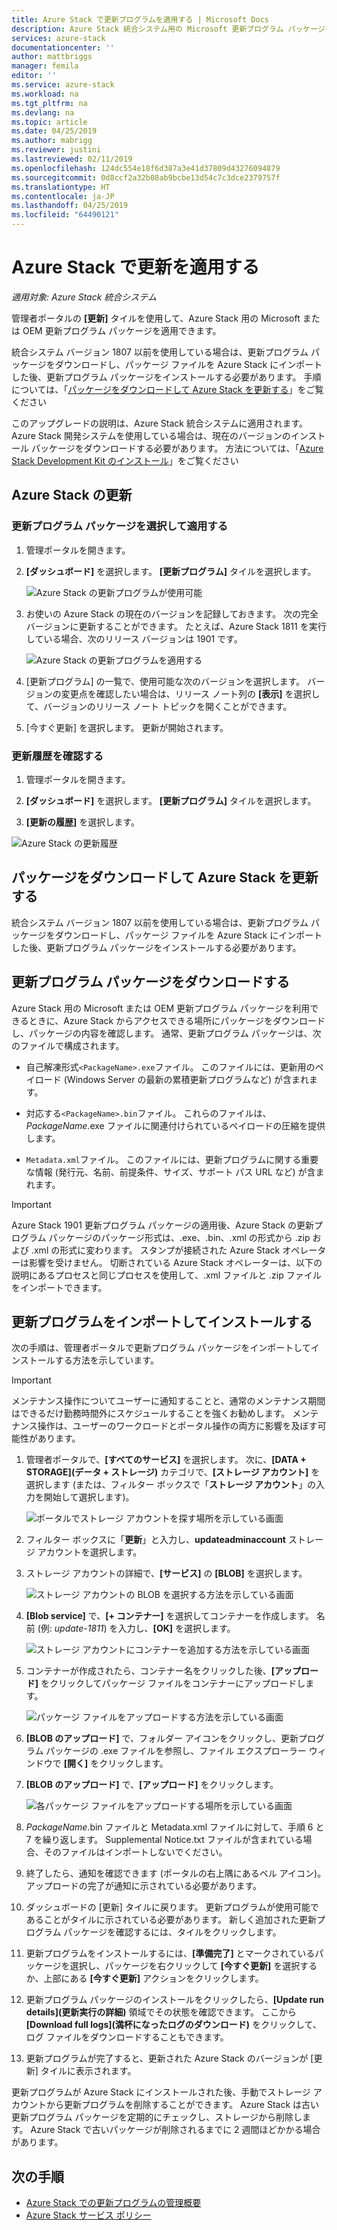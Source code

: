 ```yaml
---
title: Azure Stack で更新プログラムを適用する | Microsoft Docs
description: Azure Stack 統合システム用の Microsoft 更新プログラム パッケージをインポートしてインストールする方法を説明します。
services: azure-stack
documentationcenter: ''
author: mattbriggs
manager: femila
editor: ''
ms.service: azure-stack
ms.workload: na
ms.tgt_pltfrm: na
ms.devlang: na
ms.topic: article
ms.date: 04/25/2019
ms.author: mabrigg
ms.reviewer: justini
ms.lastreviewed: 02/11/2019
ms.openlocfilehash: 124dc554e18f6d387a3e41d37809d43276094879
ms.sourcegitcommit: 0d8ccf2a32b08ab9bcbe13d54c7c3dce2379757f
ms.translationtype: HT
ms.contentlocale: ja-JP
ms.lasthandoff: 04/25/2019
ms.locfileid: "64490121"
---
```

# <a name="apply-updates-in-azure-stack"></a>Azure Stack で更新を適用する

*適用対象: Azure Stack 統合システム*

管理者ポータルの **[更新]** タイルを使用して、Azure Stack 用の Microsoft または OEM 更新プログラム パッケージを適用できます。

統合システム バージョン 1807 以前を使用している場合は、更新プログラム パッケージをダウンロードし、パッケージ ファイルを Azure Stack にインポートした後、更新プログラム パッケージをインストールする必要があります。 手順については、「[パッケージをダウンロードして Azure Stack を更新する](#update-azure-stack-by-downloading-the-package)」をご覧ください

このアップグレードの説明は、Azure Stack 統合システムに適用されます。 Azure Stack 開発システムを使用している場合は、現在のバージョンのインストール パッケージをダウンロードする必要があります。 方法については、「[Azure Stack Development Kit のインストール](../asdk/asdk-install.md)」をご覧ください

## <a name="update-azure-stack"></a>Azure Stack の更新

### <a name="select-and-apply-an-update-package"></a>更新プログラム パッケージを選択して適用する

1. 管理ポータルを開きます。

2. **[ダッシュボード]** を選択します。 **[更新プログラム]** タイルを選択します。

    ![Azure Stack の更新プログラムが使用可能](media/azure-stack-apply-updates/azure-stack-updates-1901-dashboard.png)

3. お使いの Azure Stack の現在のバージョンを記録しておきます。 次の完全バージョンに更新することができます。 たとえば、Azure Stack 1811 を実行している場合、次のリリース バージョンは 1901 です。

    ![Azure Stack の更新プログラムを適用する](media/azure-stack-apply-updates/azure-stack-updates-1901-updateavailable.png)

4. [更新プログラム] の一覧で、使用可能な次のバージョンを選択します。 バージョンの変更点を確認したい場合は、リリース ノート列の **[表示]** を選択して、バージョンのリリース ノート トピックを開くことができます。

5. [今すぐ更新] を選択します。 更新が開始されます。

### <a name="review-update-history"></a>更新履歴を確認する

1. 管理ポータルを開きます。

2. **[ダッシュボード]** を選択します。 **[更新プログラム]** タイルを選択します。

3. **[更新の履歴]** を選択します。

![Azure Stack の更新履歴](media/azure-stack-apply-updates/azure-stack-update-history.PNG)

## <a name="update-azure-stack-by-downloading-the-package"></a>パッケージをダウンロードして Azure Stack を更新する

統合システム バージョン 1807 以前を使用している場合は、更新プログラム パッケージをダウンロードし、パッケージ ファイルを Azure Stack にインポートした後、更新プログラム パッケージをインストールする必要があります。

## <a name="download-the-update-package"></a>更新プログラム パッケージをダウンロードする

Azure Stack 用の Microsoft または OEM 更新プログラム パッケージを利用できるときに、Azure Stack からアクセスできる場所にパッケージをダウンロードし、パッケージの内容を確認します。 通常、更新プログラム パッケージは、次のファイルで構成されます。

- 自己解凍形式`<PackageName>.exe`ファイル。 このファイルには、更新用のペイロード (Windows Server の最新の累積更新プログラムなど) が含まれます。

- 対応する`<PackageName>.bin`ファイル。 これらのファイルは、*PackageName*.exe ファイルに関連付けられているペイロードの圧縮を提供します。

- `Metadata.xml`ファイル。 このファイルには、更新プログラムに関する重要な情報 (発行元、名前、前提条件、サイズ、サポート パス URL など) が含まれます。

> [!IMPORTANT]  
> Azure Stack 1901 更新プログラム パッケージの適用後、Azure Stack の更新プログラム パッケージのパッケージ形式は、.exe、.bin、.xml の形式から .zip および .xml の形式に変わります。 スタンプが接続された Azure Stack オペレーターは影響を受けません。 切断されている Azure Stack オペレーターは、以下の説明にあるプロセスと同じプロセスを使用して、.xml ファイルと .zip ファイルをインポートできます。

## <a name="import-and-install-updates"></a>更新プログラムをインポートしてインストールする

次の手順は、管理者ポータルで更新プログラム パッケージをインポートしてインストールする方法を示しています。

> [!IMPORTANT]  
> メンテナンス操作についてユーザーに通知することと、通常のメンテナンス期間はできるだけ勤務時間外にスケジュールすることを強くお勧めします。 メンテナンス操作は、ユーザーのワークロードとポータル操作の両方に影響を及ぼす可能性があります。

1. 管理者ポータルで、**[すべてのサービス]** を選択します。 次に、**[DATA + STORAGE]\(データ + ストレージ\)** カテゴリで、**[ストレージ アカウント]** を選択します  (または、フィルター ボックスで「**ストレージ アカウント**」の入力を開始して選択します)。

    ![ポータルでストレージ アカウントを探す場所を示している画面](media/azure-stack-apply-updates/ApplyUpdates1.png)

2. フィルター ボックスに「**更新**」と入力し、**updateadminaccount** ストレージ アカウントを選択します。

3. ストレージ アカウントの詳細で、**[サービス]** の **[BLOB]** を選択します。
 
    ![ストレージ アカウントの BLOB を選択する方法を示している画面](media/azure-stack-apply-updates/ApplyUpdates3.png) 

4. **[Blob service]** で、**[+ コンテナー]** を選択してコンテナーを作成します。 名前 (例: *update-1811*) を入力し、**[OK]** を選択します。
 
     ![ストレージ アカウントにコンテナーを追加する方法を示している画面](media/azure-stack-apply-updates/ApplyUpdates4.png)

5. コンテナーが作成されたら、コンテナー名をクリックした後、**[アップロード]** をクリックしてパッケージ ファイルをコンテナーにアップロードします。
 
    ![パッケージ ファイルをアップロードする方法を示している画面](media/azure-stack-apply-updates/ApplyUpdates5.png)

6. **[BLOB のアップロード]** で、フォルダー アイコンをクリックし、更新プログラム パッケージの .exe ファイルを参照し、ファイル エクスプローラー ウィンドウで **[開く]** をクリックします。
  
7. **[BLOB のアップロード]** で、**[アップロード]** をクリックします。
  
    ![各パッケージ ファイルをアップロードする場所を示している画面](media/azure-stack-apply-updates/ApplyUpdates6.png)

8. *PackageName*.bin ファイルと Metadata.xml ファイルに対して、手順 6 と 7 を繰り返します。 Supplemental Notice.txt ファイルが含まれている場合、そのファイルはインポートしないでください。
9. 終了したら、通知を確認できます (ポータルの右上隅にあるベル アイコン)。 アップロードの完了が通知に示されている必要があります。
10. ダッシュボードの [更新] タイルに戻ります。 更新プログラムが使用可能であることがタイルに示されている必要があります。 新しく追加された更新プログラム パッケージを確認するには、タイルをクリックします。
11. 更新プログラムをインストールするには、**[準備完了]** とマークされているパッケージを選択し、パッケージを右クリックして **[今すぐ更新]** を選択するか、上部にある **[今すぐ更新]** アクションをクリックします。
12. 更新プログラム パッケージのインストールをクリックしたら、**[Update run details]\(更新実行の詳細\)** 領域でその状態を確認できます。 ここから **[Download full logs]\(満杯になったログのダウンロード\)** をクリックして、ログ ファイルをダウンロードすることもできます。
13. 更新プログラムが完了すると、更新された Azure Stack のバージョンが [更新] タイルに表示されます。

更新プログラムが Azure Stack にインストールされた後、手動でストレージ アカウントから更新プログラムを削除することができます。 Azure Stack は古い更新プログラム パッケージを定期的にチェックし、ストレージから削除します。 Azure Stack で古いパッケージが削除されるまでに 2 週間ほどかかる場合があります。

## <a name="next-steps"></a>次の手順

- [Azure Stack での更新プログラムの管理概要](azure-stack-updates.md)
- [Azure Stack サービス ポリシー](azure-stack-servicing-policy.md)
